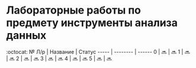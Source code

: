 # Лабораторные работы по предмету инструменты анализа данных
:octocat:
 № Л/р | Название | Статус
 ----- | -------- | ------
 0 | :soon: | :soon:
 1 | :soon: | :soon:
 2 | :soon: | :soon:
 3 | :soon: | :soon:
 4 | :soon: | :soon:
 5 | :soon: | :soon:
